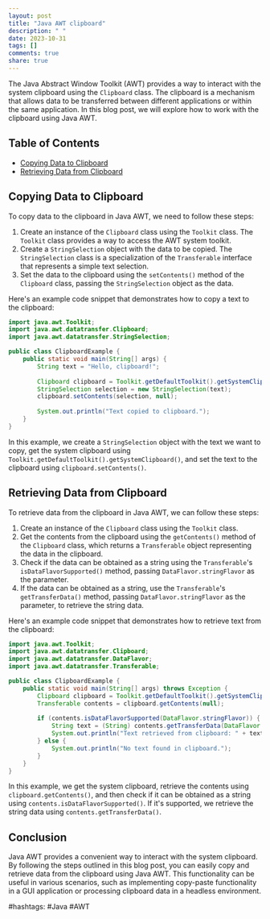 ```yaml
---
layout: post
title: "Java AWT clipboard"
description: " "
date: 2023-10-31
tags: []
comments: true
share: true
---
```


The Java Abstract Window Toolkit (AWT) provides a way to interact with the system clipboard using the `Clipboard` class. The clipboard is a mechanism that allows data to be transferred between different applications or within the same application. In this blog post, we will explore how to work with the clipboard using Java AWT.

## Table of Contents
- [Copying Data to Clipboard](#copying-data-to-clipboard)
- [Retrieving Data from Clipboard](#retrieving-data-from-clipboard)

## Copying Data to Clipboard

To copy data to the clipboard in Java AWT, we need to follow these steps:

1. Create an instance of the `Clipboard` class using the `Toolkit` class. The `Toolkit` class provides a way to access the AWT system toolkit.
2. Create a `StringSelection` object with the data to be copied. The `StringSelection` class is a specialization of the `Transferable` interface that represents a simple text selection.
3. Set the data to the clipboard using the `setContents()` method of the `Clipboard` class, passing the `StringSelection` object as the data.

Here's an example code snippet that demonstrates how to copy a text to the clipboard:

```java
import java.awt.Toolkit;
import java.awt.datatransfer.Clipboard;
import java.awt.datatransfer.StringSelection;

public class ClipboardExample {
    public static void main(String[] args) {
        String text = "Hello, clipboard!";
        
        Clipboard clipboard = Toolkit.getDefaultToolkit().getSystemClipboard();
        StringSelection selection = new StringSelection(text);
        clipboard.setContents(selection, null);
        
        System.out.println("Text copied to clipboard.");
    }
}
```

In this example, we create a `StringSelection` object with the text we want to copy, get the system clipboard using `Toolkit.getDefaultToolkit().getSystemClipboard()`, and set the text to the clipboard using `clipboard.setContents()`.

## Retrieving Data from Clipboard

To retrieve data from the clipboard in Java AWT, we can follow these steps:

1. Create an instance of the `Clipboard` class using the `Toolkit` class.
2. Get the contents from the clipboard using the `getContents()` method of the `Clipboard` class, which returns a `Transferable` object representing the data in the clipboard.
3. Check if the data can be obtained as a string using the `Transferable`'s `isDataFlavorSupported()` method, passing `DataFlavor.stringFlavor` as the parameter.
4. If the data can be obtained as a string, use the `Transferable`'s `getTransferData()` method, passing `DataFlavor.stringFlavor` as the parameter, to retrieve the string data.

Here's an example code snippet that demonstrates how to retrieve text from the clipboard:

```java
import java.awt.Toolkit;
import java.awt.datatransfer.Clipboard;
import java.awt.datatransfer.DataFlavor;
import java.awt.datatransfer.Transferable;

public class ClipboardExample {
    public static void main(String[] args) throws Exception {
        Clipboard clipboard = Toolkit.getDefaultToolkit().getSystemClipboard();
        Transferable contents = clipboard.getContents(null);
        
        if (contents.isDataFlavorSupported(DataFlavor.stringFlavor)) {
            String text = (String) contents.getTransferData(DataFlavor.stringFlavor);
            System.out.println("Text retrieved from clipboard: " + text);
        } else {
            System.out.println("No text found in clipboard.");
        }
    }
}
```

In this example, we get the system clipboard, retrieve the contents using `clipboard.getContents()`, and then check if it can be obtained as a string using `contents.isDataFlavorSupported()`. If it's supported, we retrieve the string data using `contents.getTransferData()`.

## Conclusion

Java AWT provides a convenient way to interact with the system clipboard. By following the steps outlined in this blog post, you can easily copy and retrieve data from the clipboard using Java AWT. This functionality can be useful in various scenarios, such as implementing copy-paste functionality in a GUI application or processing clipboard data in a headless environment.

#hashtags: #Java #AWT